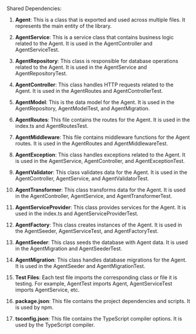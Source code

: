 Shared Dependencies:

1. **Agent**: This is a class that is exported and used across multiple files. It represents the main entity of the library.

2. **AgentService**: This is a service class that contains business logic related to the Agent. It is used in the AgentController and AgentServiceTest.

3. **AgentRepository**: This class is responsible for database operations related to the Agent. It is used in the AgentService and AgentRepositoryTest.

4. **AgentController**: This class handles HTTP requests related to the Agent. It is used in the AgentRoutes and AgentControllerTest.

5. **AgentModel**: This is the data model for the Agent. It is used in the AgentRepository, AgentModelTest, and AgentMigration.

6. **AgentRoutes**: This file contains the routes for the Agent. It is used in the index.ts and AgentRoutesTest.

7. **AgentMiddleware**: This file contains middleware functions for the Agent routes. It is used in the AgentRoutes and AgentMiddlewareTest.

8. **AgentException**: This class handles exceptions related to the Agent. It is used in the AgentService, AgentController, and AgentExceptionTest.

9. **AgentValidator**: This class validates data for the Agent. It is used in the AgentController, AgentService, and AgentValidatorTest.

10. **AgentTransformer**: This class transforms data for the Agent. It is used in the AgentController, AgentService, and AgentTransformerTest.

11. **AgentServiceProvider**: This class provides services for the Agent. It is used in the index.ts and AgentServiceProviderTest.

12. **AgentFactory**: This class creates instances of the Agent. It is used in the AgentSeeder, AgentServiceTest, and AgentFactoryTest.

13. **AgentSeeder**: This class seeds the database with Agent data. It is used in the AgentMigration and AgentSeederTest.

14. **AgentMigration**: This class handles database migrations for the Agent. It is used in the AgentSeeder and AgentMigrationTest.

15. **Test Files**: Each test file imports the corresponding class or file it is testing. For example, AgentTest imports Agent, AgentServiceTest imports AgentService, etc.

16. **package.json**: This file contains the project dependencies and scripts. It is used by npm.

17. **tsconfig.json**: This file contains the TypeScript compiler options. It is used by the TypeScript compiler.